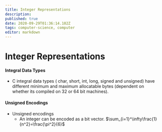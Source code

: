 ```yaml
---
title: Integer Representations
description: 
published: true
date: 2020-09-29T01:36:14.102Z
tags: computer-science, computer
editor: markdown
---
```


# Integer Representations

#### Integral Data Types
* C integral data types ( char, short, int, long, signed and unsigned) have different minimum and maximum allocatable bytes (dependent on whether its compiled on 32 or 64 bit machines). 

#### Unsigned Encodings
* Unsigned encodings
	* An integer can be encoded as a bit vector. 
  $\sum_{i=1}^\infty\frac{1}{n^2}=\frac{\pi^2}{6}$
  